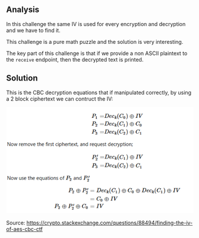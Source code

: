 ## Analysis
In this challenge the same IV is used for every encryption and decryption and we have to find it.

This challenge is a pure math puzzle and the solution is very interesting.

The key part of this challenge is that if we provide a non ASCII plaintext to the `receive` endpoint,
 then the decrypted text is printed.

## Solution
This is the CBC decryption equations that if manipulated correctly, by using a 2 block ciphertext we can contruct the IV:

![alt text](image.png)

Source: https://crypto.stackexchange.com/questions/88494/finding-the-iv-of-aes-cbc-ctf